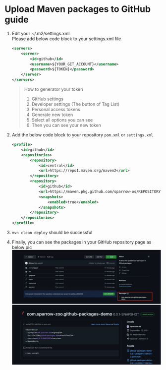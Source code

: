 # Upload Maven packages to GitHub guide

1. Edit your ~/.m2/settings.xml  
    Please add below code block to your settings.xml file
    ```xml
    <servers>
        <server>
            <id>github</id>
            <username>${YOUR_GIT_ACCOUNT}</username>
            <password>${TOKEN}</password>
        </server>
    </servers>
    ```
    > How to generator your token
    > 1. GitHub settings
    > 2. Developer settings (The button of Tag List)
    > 3. Personal access tokens
    > 4. Generate new token
    > 5. Select all options you can see
    > 6. Then you can see your new token

2. Add the below code block to your repository `pom.xml` or `settings.xml`
    ```xml
    <profile>
        <id>github</id>
        <repositories>
            <repository>
                <id>central</id>
                <url>https://repo1.maven.org/maven2</url>
            </repository>
            <repository>
                <id>github</id>
                <url>https://maven.pkg.github.com/sparrow-os/REPOSITORY</url>
                <snapshots>
                    <enabled>true</enabled>
                </snapshots>
            </repository>
        </repositories>
    </profile>
    ```
   
3. ``mvn clean deploy`` should be successful
4. Finally, you can see the packages in your GitHub repository page as below pic
![img.png](img.png)
![img_1.png](img_1.png) 